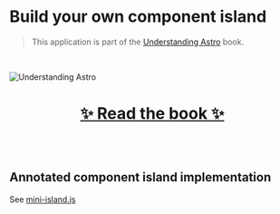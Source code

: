 # Build your own component island

> This application is part of the [Understanding Astro](https://github.com/understanding-astro/understanding-astro-book) book.

<br />

![Understanding Astro](https://i.imgur.com/TfaKFNR.png)

<h1 align="center">
  <a href="https://github.com/understanding-astro/understanding-astro-book/tree/master" target="_blank">
      ✨ Read the book ✨
  </a> 
</h1>

<br />
<br />

## Annotated component island implementation

See [mini-island.js](https://github.com/understanding-astro/build-your-own-component-island/blob/master/mini-island.js)
